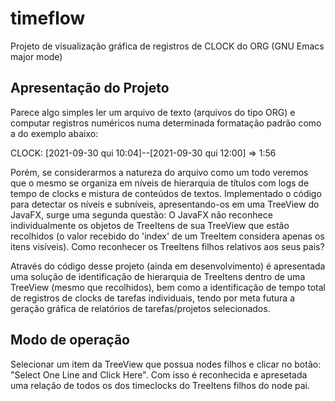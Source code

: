 timeflow
========

Projeto de visualização gráfica de registros de CLOCK do ORG (GNU Emacs major mode)


Apresentação do Projeto
-----------------------
Parece algo simples ler um arquivo de texto (arquivos do tipo ORG) e computar registros numéricos numa determinada formatação padrão como a do exemplo abaixo:

CLOCK: [2021-09-30 qui 10:04]--[2021-09-30 qui 12:00] =>  1:56

Porém, se considerarmos a natureza do arquivo como um todo veremos que o mesmo se organiza em níveis de hierarquia de títulos com logs de tempo de clocks e mistura de conteúdos de textos.
	Implementado o código para detectar os níveis e subníveis, apresentando-os em uma TreeView do JavaFX, surge uma segunda questão:
	O JavaFX não reconhece individualmente os objetos de TreeItens de sua TreeView que estão recolhidos (o valor recebido do 'index' de um TreeItem considera apenas os itens visíveis). Como reconhecer os TreeItens filhos relativos aos seus pais?

Através do código desse projeto (ainda em desenvolvimento) é apresentada uma solução de identificação de hierarquia de TreeItens dentro de uma TreeView (mesmo que recolhidos), bem como a identificação de tempo total de registros de clocks de tarefas individuais, tendo por meta futura a geração gráfica de relatórios de tarefas/projetos selecionados.



Modo de operação
-----------------
Selecionar um item da TreeView que possua nodes filhos e clicar no botão: "Select One Line and Click Here". Com isso é reconhecida e apresetada uma relação de todos os dos timeclocks do TreeItens filhos do node pai.
